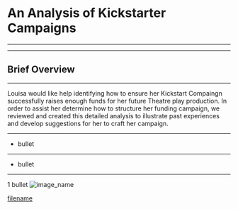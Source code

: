 # An Analysis of Kickstarter Campaigns
---
---
## Brief Overview
---
Louisa would like help identifying how to ensure her Kickstart Compaingn successfully raises enough funds for her future Theatre play production. In order to assist her determine how to structure her funding campaign, we reviewed and created this detailed analysis to illustrate past experiences and develop suggestions for her to craft her campaign. 

---
* bullet
---
- bullet
---
1 bullet
![image_name](path/to/image_name.png)

[filename](path/to/filename.xlxs)
